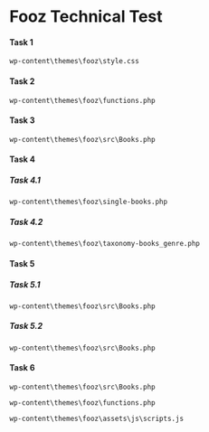 # Fooz Technical Test

#### Task 1
`wp-content\themes\fooz\style.css`

#### Task 2
`wp-content\themes\fooz\functions.php`

#### Task 3
`wp-content\themes\fooz\src\Books.php`

#### Task 4
##### Task 4.1 
`wp-content\themes\fooz\single-books.php`
##### Task 4.2 
`wp-content\themes\fooz\taxonomy-books_genre.php`

#### Task 5
##### Task 5.1 
`wp-content\themes\fooz\src\Books.php`
##### Task 5.2 
`wp-content\themes\fooz\src\Books.php`

#### Task 6
`wp-content\themes\fooz\src\Books.php`

`wp-content\themes\fooz\functions.php`

`wp-content\themes\fooz\assets\js\scripts.js`
